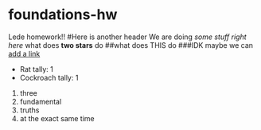 # foundations-hw
Lede homework!!
#Here is another header
We are doing *some stuff right here*
what does **two stars** do
##what does THIS do
###IDK
maybe we can [add a link](http://www.google.com)
* Rat tally: 1
* Cockroach tally: 1

1. three
2. fundamental
3. truths
4. at the exact same time
